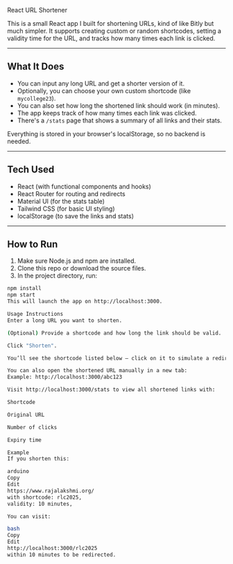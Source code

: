React URL Shortener 

This is a small React app I built for shortening URLs, kind of like Bitly but much simpler. It supports creating custom or random shortcodes, setting a validity time for the URL, and tracks how many times each link is clicked.

---

## What It Does

- You can input any long URL and get a shorter version of it.
- Optionally, you can choose your own custom shortcode (like `mycollege23`).
- You can also set how long the shortened link should work (in minutes).
- The app keeps track of how many times each link was clicked.
- There's a `/stats` page that shows a summary of all links and their stats.

Everything is stored in your browser's localStorage, so no backend is needed.

---

##  Tech Used

- React (with functional components and hooks)
- React Router for routing and redirects
- Material UI (for the stats table)
- Tailwind CSS (for basic UI styling)
- localStorage (to save the links and stats)

---

##  How to Run

1. Make sure Node.js and npm are installed.
2. Clone this repo or download the source files.
3. In the project directory, run:

```bash
npm install
npm start
This will launch the app on http://localhost:3000.

Usage Instructions
Enter a long URL you want to shorten.

(Optional) Provide a shortcode and how long the link should be valid.

Click "Shorten".

You’ll see the shortcode listed below — click on it to simulate a redirect and increase the click count.

You can also open the shortened URL manually in a new tab:
Example: http://localhost:3000/abc123

Visit http://localhost:3000/stats to view all shortened links with:

Shortcode

Original URL

Number of clicks

Expiry time

Example
If you shorten this:

arduino
Copy
Edit
https://www.rajalakshmi.org/
with shortcode: rlc2025,
validity: 10 minutes,

You can visit:

bash
Copy
Edit
http://localhost:3000/rlc2025
within 10 minutes to be redirected.




